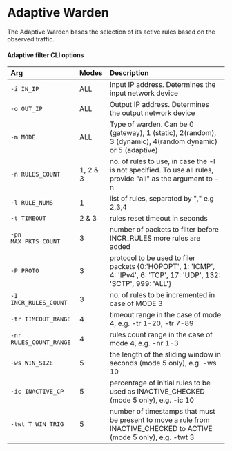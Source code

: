 # Adaptive Warden

The Adaptive Warden bases the selection of its active rules based on the observed traffic.

#### Adaptive filter CLI options

| Arg                     | Modes    | Description                                                                                       |
|:------------------------|:---------|:--------------------------------------------------------------------------------------------------|
| `-i IN_IP`              | ALL      | Input IP address. Determines the input network device                                             |
| `-o OUT_IP`             | ALL      | Output IP address. Determines the output network device                                           |
| `-m MODE`               | ALL      | Type of warden. Can be 0 (gateway), 1 (static), 2(random), 3 (dynamic), 4(random dynamic) or 5 (adaptive) |
| `-n RULES_COUNT`        | 1, 2 & 3 | no. of rules to use, in case the -l is not specified. To use all rules, provide "all" as the argument to -n |
| `-l RULE_NUMS`          | 1        | list of rules, separated by "," e.g 2,3,4 |
| `-t TIMEOUT`            | 2 & 3    | rules reset timeout in seconds |
| `-pn MAX_PKTS_COUNT`    | 3        | number of packets to filter before INCR_RULES more rules are added |
| `-P PROTO`              | 3        | protocol to be used to filer packets {0:'HOPOPT', 1: 'ICMP', 4: 'IPv4', 6: 'TCP', 17: 'UDP', 132: 'SCTP', 999: 'ALL'} |
| `-I INCR_RULES_COUNT`   | 3        | no. of rules to be incremented in case of MODE 3 |
| `-tr TIMEOUT_RANGE`     | 4        | timeout range in the case of mode 4, e.g. -tr 1-20, -tr 7-89 |
| `-nr RULES_COUNT_RANGE` | 4        | rules count range in the case of mode 4, e.g. -nr 1-3 |
| `-ws WIN_SIZE`          | 5        | the length of the sliding window in seconds (mode 5 only), e.g. -ws 10 |
| `-ic INACTIVE_CP`       | 5        | percentage of initial rules to be used as INACTIVE_CHECKED (mode 5 only), e.g. -ic 10 |
| `-twt T_WIN_TRIG`       | 5        | number of timestamps that must be present to move a rule from INACTIVE_CHECKED to ACTIVE (mode 5 only), e.g. -twt 3 |
